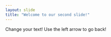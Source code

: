 ```yaml
---
layout: slide
title: "Welcome to our second slide!"
---
```

Change your text!
Use the left arrow to go back!
